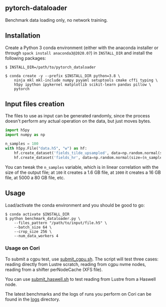 ## pytorch-dataloader
Benchmark data loading only, no network training.

## Installation
Create a Python 3 conda environment (either with the anaconda installer or
through `spack install anaconda3@2020.07`) in `INSTALL_DIR` and install the
following packages:

```
$ INSTALL_DIR=/path/to/pytorch_dataloader

$ conda create -y --prefix $INSTALL_DIR python=3.8 \
    ninja mkl mkl-include numpy pyyaml setuptools cmake cffi typing \
    h5py ipython ipykernel matplotlib scikit-learn pandas pillow \
    pytorch
```

## Input files creation

The files to use as input can be generated randomly, since the process
doesn't perform any actual operation on the data, but just moves bytes.

```python
import h5py
import numpy as np

n_samples = 100
with h5py.File("data.h5", "w") as hf:
    hf.create_dataset('fields_tilde_upsampled', data=np.random.normal(size=(n_samples, 4, 512, 512)))
    hf.create_dataset('fields_hr', data=np.random.normal(size=(n_samples, 4, 512, 512)))
```

You can tweak the `n_samples` variable, which is in linear correlation with
the size of the output file; at `100` it creates a 1.6 GB file, at `1000` it
creates a 16 GB file, at 5000 a 80 GB file, etc.

## Usage 

Load/activate the conda environment and you should be good to go:
```
$ conda activate $INSTALL_DIR
$ python benchmark_dataloader.py \
    --files_pattern "/path/to/input/file.h5" \
    --batch_size 64 \
    --crop_size 256 \
    --num_data_workers 4
```

### Usage on Cori
To submit a cgpu test, use [submit_cgpu.sh](submit_cgpu.sh). The script will
test three cases: reading directly from Lustre scratch, reading from cgpu nvme
nodes, reading from a shifter perNodeCache (XFS file).

You can use [submit_haswell.sh](scripts/submit_haswell.sh) to test reading from
Lustre from a Haswell node.

The latest benchmarks and the logs of runs you perform on Cori can be found in
the [logs](logs) directory.
